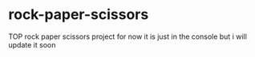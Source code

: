 # rock-paper-scissors
TOP rock paper scissors project
for now it is just in the console but i will update it soon
